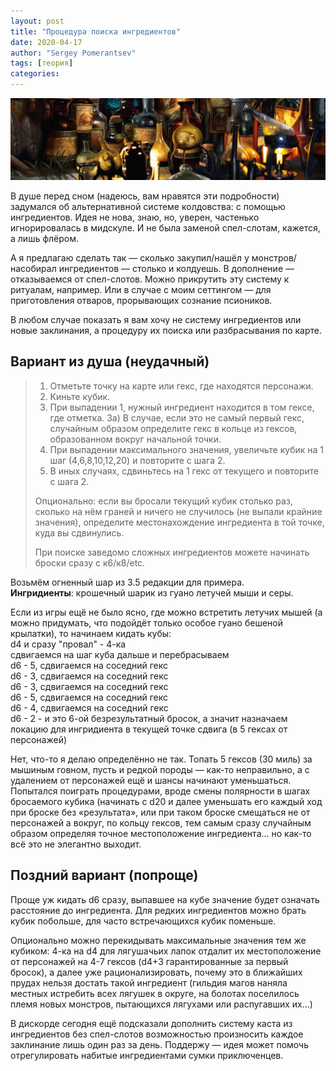 ```yaml
---
layout: post
title: "Процедура поиска ингредиентов"
date: 2020-04-17
author: "Sergey Pomerantsev"
tags: [теория]
categories:
---
```


![](/assets/images/ingridient.jpg)

В душе перед сном (надеюсь, вам нравятся эти подробности) задумался об альтернативной системе колдовства: с помощью ингредиентов. Идея не нова, знаю, но, уверен, частенько игнорировалась в мидскуле. И не была заменой спел-слотам, кажется, а лишь флёром.

А я предлагаю сделать так — сколько закупил/нашёл у монстров/насобирал ингредиентов — столько и колдуешь. В дополнение — отказываемся от спел-слотов. Можно прикрутить эту систему к ритуалам, например. Или в случае с моим сеттингом — для приготовления отваров, прорывающих сознание псиоников.

В любом случае показать я вам хочу не систему ингредиентов или новые заклинания, а процедуру их поиска или разбрасывания по карте.

## Вариант из душа (неудачный)

> 1) Отметьте точку на карте или гекс, где находятся персонажи.
> 2) Киньте кубик.
> 3) При выпадении 1, нужный ингредиент находится в том гексе, где отметка.
> 3а) В случае, если это не самый первый гекс, случайным образом определите гекс в кольце из гексов, образованном вокруг начальной точки.
> 4) При выпадении максимального значения, увеличьте кубик на 1 шаг (4,6,8,10,12,20) и повторите с шага 2.
> 5) В иных случаях, сдвиньтесь на 1 гекс от текущего и повторите с шага 2.
> 
> Опционально: если вы бросали текущий кубик столько раз, сколько на нём граней и ничего не случилось (не выпали крайние значения), определите местонахождение ингредиента в той точке, куда вы сдвинулись.
> 
> При поиске заведомо сложных ингредиентов можете начинать броски сразу с к6/к8/etc.

Возьмём огненный шар из 3.5 редакции для примера.  
**Ингридиенты**: крошечный шарик из гуано летучей мыши и серы.

Если из игры ещё не было ясно, где можно встретить летучих мышей (а можно придумать, что подойдёт только особое гуано бешеной крылатки), то начинаем кидать кубы:  
d4 и сразу "провал" - 4-ка  
сдвигаемся на шаг куба дальше и перебрасываем  
d6 - 5, сдвигаемся на соседний гекс  
d6 - 3, сдвигаемся на соседний гекс  
d6 - 3, сдвигаемся на соседний гекс  
d6 - 5, сдвигаемся на соседний гекс  
d6 - 4, сдвигаемся на соседний гекс  
d6 - 2 - и это 6-ой безрезультатный бросок, а значит назначаем локацию для ингридиента в текущей точке сдвига (в 5 гексах от персонажей)

Нет, что-то я делаю определённо не так. Топать 5 гексов (30 миль) за мышиным говном, пусть и редкой породы — как-то неправильно, а с удалением от персонажей ещё и шансы начинают уменьшаться. Попытался поиграть процедурами, вроде смены полярности в шагах бросаемого кубика (начинать с d20 и далее уменьшать его каждый ход при броске без «результата», или при таком броске смещаться не от персонажей а вокруг, по кольцу гексов, тем самым сразу случайным образом определяя точное местоположение ингредиента… но как-то всё это не элегантно выходит.

## Поздний вариант (попроще)

Проще уж кидать d6 сразу, выпавшее на кубе значение будет означать расстояние до ингредиента. Для редких ингредиентов можно брать кубик побольше, для часто встречающихся кубик поменьше.

Опционально можно перекидывать максимальные значения тем же кубиком:
4-ка на d4 для лягушачьих лапок отдалит их местоположение от персонажей на 4-7 гексов (d4+3 гарантированные за первый бросок), а далее уже рационализировать, почему это в ближайших прудах нельзя достать такой ингредиент (гильдия магов наняла местных истребить всех лягушек в округе, на болотах поселилось племя новых монстров, пытающихся лягухами или распугавших их…)

В дискорде сегодня ещё подсказали дополнить систему каста из ингредиентов без спел-слотов возможностью произносить каждое заклинание лишь один раз за день. Поддержу — идея может помочь отрегулировать набитые ингредиентами сумки приключенцев.
